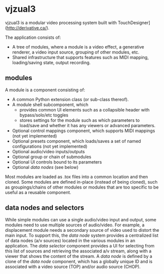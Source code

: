 # vjzual3
vjzual3 is a modular video processing system built with TouchDesigner](http://derivative.ca/).

The application consists of:
* A tree of modules, where a module is a video effect, a generative renderer, a video input source, grouping of other modules, etc.
* Shared infrastructure that supports features such as MIDI mapping, loading/saving state, output recording.

## modules
A module is a component consisting of:
* A common Python extension class (or sub-class thereof).
* A module shell subcomponent, which
  * provides common UI elements such as a collapsible header with bypass/solo/etc toggles
  * stores settings for the module such as which parameters to load/save and whether it has any viewers or advanced parameters.
* Optional control mappings component, which supports MIDI mappings (not yet implemented)
* Optional presets component, which loads/saves a set of named configurations (not yet implemented)
* Optional audio/video inputs/outputs
* Optional group or chain of submodules
* Optional UI controls bound to its parameters
* Optional *data nodes* (see below)

Most modules are loaded as .tox files into a common location and then cloned. Some modules are defined in-place (instead of being cloned), such as groupings/chains of other modules or modules that are too specific to be useful as a reusable component.

## data nodes and selectors
While simple modules can use a single audio/video input and output, some modules need to use multiple sources of audio/video. For example, a displacement module needs a secondary source of video used to distort the main input. To support this, the *data node* system provides a centralized list of data nodes (a/v sources) located in the various modules in an application. The *data selector* component provides a UI for selecting from this list of sources and retrieving the associated a/v stream, along with a viewer that shows the content of the stream. A *data node* is defined by a clone of the *data node* component, which has a globally unique ID and is associated with a video source (TOP) and/or audio source (CHOP).

